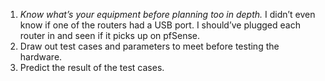 1.	*Know what’s your equipment before planning too in depth.* I didn’t even know if one of the routers had a USB port. I should’ve plugged each router in and seen if it picks up on pfSense. 
2.	Draw out test cases and parameters to meet before testing the hardware.
3.	Predict the result of the test cases. 
